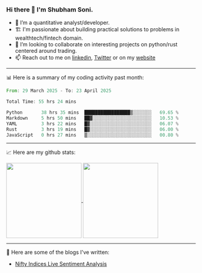 ### Hi there 👋 I'm Shubham Soni.

- 🔭 I’m a quantitative analyst/developer.
- 🏗 I'm passionate about building practical solutions to problems in wealthtech/fintech domain.
- 👯 I’m looking to collaborate on interesting projects on python/rust centered around trading.
- 📫 Reach out to me on [linkedin](https://linkedin.com/in/shubxam), [Twitter](https://x.com/shubxam) or on my [website](https://shubxam.tech)

---

📊 Here is a summary of my coding activity past month:

<!--START_SECTION:waka-->

```rust
From: 29 March 2025 - To: 23 April 2025

Total Time: 55 hrs 24 mins

Python       38 hrs 35 mins  █████████████████▒░░░░░░░   69.65 %
Markdown     5 hrs 50 mins   ██▓░░░░░░░░░░░░░░░░░░░░░░   10.53 %
YAML         3 hrs 22 mins   █▓░░░░░░░░░░░░░░░░░░░░░░░   06.07 %
Rust         3 hrs 19 mins   █▓░░░░░░░░░░░░░░░░░░░░░░░   06.00 %
JavaScript   0 hrs 27 mins   ▒░░░░░░░░░░░░░░░░░░░░░░░░   00.80 %
```

<!--END_SECTION:waka-->

---

📈 Here are my github stats:

<a href="https://github.com/shubxam">
  <img height=200 align="center" src="https://github-readme-stats.vercel.app/api/?username=shubxam&theme=dark&show=prs_merged_percentage&hide_rank=true&disable_animations=true&card_width=450" />
</a>
<a href="https://github.com/shubxam">
  <img height=200 align="center" src="https://github-readme-stats.vercel.app/api/top-langs/?username=shubxam&hide=HTML,CSS,Jupyter%20Notebook,Dart&size_weight=0.5&count_weight=0.5&hide_progress=true&card_width=100" />
</a>

---

📝 Here are some of the blogs I've written:

<!-- BLOG-POST-LIST:START -->
- [Nifty Indices Live Sentiment Analysis](https://shubxam.tech/nifty-indices-live-sentiment-analysis/)
<!-- BLOG-POST-LIST:END -->

